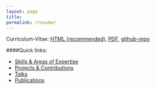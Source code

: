 ```yaml
---
layout: page
title: 
permalink: /resume/
---
```


<!-- Below is a full curriculum vitae. You can also download a PDF version or a resume following the links below.  -->

<!-- Resume: [HTML (recommended)](), [PDF]()   -->
Curriculum-Vitae: [HTML (recommended)](cv.html), [PDF](mustafa_mustafa_cv.pdf), [github-repo](https://github.com/MustafaMustafa/curriculum_vitae)  

####Quick links:

* [Skills & Areas of Expertise](cv.html#skills-areas-of-expertise)  
* [Projects & Contributions](cv.html#projects-contributions)  
* [Talks](cv.html#talks)  
* [Publications](cv.html#publications)  

